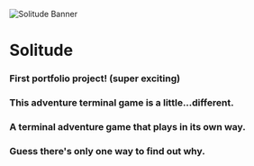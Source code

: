 ![Solitude Banner](https://github.com/dreddisdead/terminal-game/assets/126632693/8f2e2acc-7896-447d-89a0-35b9798d5c41)

# Solitude
### First portfolio project! (super exciting)
### This adventure terminal game is a little...different.
### A terminal adventure game that plays in its own way.

### Guess there's only one way to find out why.
